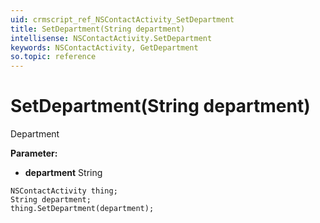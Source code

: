```yaml
---
uid: crmscript_ref_NSContactActivity_SetDepartment
title: SetDepartment(String department)
intellisense: NSContactActivity.SetDepartment
keywords: NSContactActivity, GetDepartment
so.topic: reference
---
```


# SetDepartment(String department)

Department

**Parameter:** 
 - **department** String

```crmscript
NSContactActivity thing;
String department;
thing.SetDepartment(department);
```

